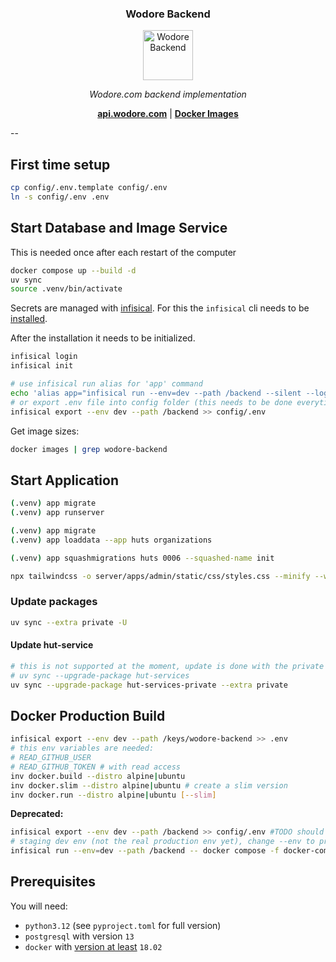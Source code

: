 <h3 align="center"><b>Wodore Backend</b></h3>
<p align="center">
  <a href="https://wodore.com"><img src="https://avatars.githubusercontent.com/u/12153020?s=200&v=4" alt="Wodore Backend" width="80" /></a>
</p>
<p align="center">
    <em>Wodore.com backend implementation</em>
</p>
<p align="center">
    <b><a href="https://api.wodore.com/">api.wodore.com</a></b>
    | <b><a href="https://github.com/wodore/wodore-backend/pkgs/container/wodore-backend">Docker Images</a></b>
</p>

--

## First time setup
```bash
cp config/.env.template config/.env
ln -s config/.env .env
```

## Start Database and Image Service

This is needed once after each restart of the computer

```bash
docker compose up --build -d
uv sync
source .venv/bin/activate
```

Secrets are managed with [infisical](https://infisical.com/).
For this the `infisical` cli needs to be [installed](https://infisical.com/docs/cli/overview#installation).

After the installation it needs to be initialized.


```bash
infisical login
infisical init

# use infisical run alias for 'app' command
echo 'alias app="infisical run --env=dev --path /backend --silent --log-level warn -- app "' >> .venv/bin/activate
# or export .env file into config folder (this needs to be done everytime a secret changes).
infisical export --env dev --path /backend >> config/.env
```

Get image sizes:

```bash
docker images | grep wodore-backend
```

## Start Application
```bash
(.venv) app migrate
(.venv) app runserver
```


```bash
(.venv) app migrate
(.venv) app loaddata --app huts organizations
```

```bash
(.venv) app squashmigrations huts 0006 --squashed-name init
```

```bash
npx tailwindcss -o server/apps/admin/static/css/styles.css --minify --watch
```

### Update packages
```bash
uv sync --extra private -U
```

#### Update hut-service
```bash
# this is not supported at the moment, update is done with the private package
# uv sync --upgrade-package hut-services
uv sync --upgrade-package hut-services-private --extra private
```

## Docker Production Build

```bash
infisical export --env dev --path /keys/wodore-backend >> .env
# this env variables are needed:
# READ_GITHUB_USER
# READ_GITHUB_TOKEN # with read access
inv docker.build --distro alpine|ubuntu
inv docker.slim --distro alpine|ubuntu # create a slim version
inv docker.run --distro alpine|ubuntu [--slim]
```


**Deprecated:**

```bash
infisical export --env dev --path /backend >> config/.env #TODO should be removed in future
# staging dev env (not the real production env yet), change --env to prod ...
infisical run --env=dev --path /backend -- docker compose -f docker-compose.yml -f docker/docker-compose.stage.yml build web
```

## Prerequisites

You will need:

- `python3.12` (see `pyproject.toml` for full version)
- `postgresql` with version `13`
- `docker` with [version at least](https://docs.docker.com/compose/compose-file/#compose-and-docker-compatibility-matrix) `18.02`
